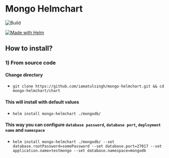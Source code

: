 # Mongo Helmchart

![Build](https://github.com/iamatulsingh/mongo-helmchart/actions/workflows/release.yml/badge.svg)

[![Made with Helm](https://img.shields.io/badge/Made%20with-HELM-orange?style=for-the-badge&logo=helm)](https://helm.sh/)

## How to install?

 ###  1) From source code
 
  ####  Change directory
  * `git clone https://github.com/iamatulsingh/mongo-helmchart.git && cd mongo-helmchart/chart`

  ####  This will install with default values
  * `helm install mongo-helmchart ./mongodb/`

  ####  This way you can configure `database password`, `database port`, `deployment name` and `namespace`
  * `helm install mongo-helmchart ./mongodb/ --set database.rootPassword=somePassword --set database.port=27017 --set application.name=testmongo --set database.namespace=mongodb`
